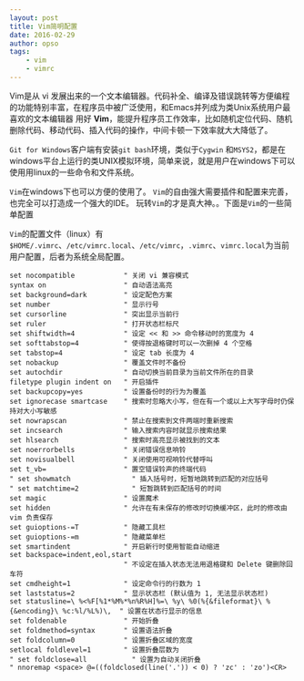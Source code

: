 ```yaml
---
layout: post
title: Vim简明配置
date: 2016-02-29
author: opso
tags:
    - vim
    - vimrc
---
```


Vim是从 vi 发展出来的一个文本编辑器。代码补全、编译及错误跳转等方便编程的功能特别丰富，在程序员中被广泛使用，和Emacs并列成为类Unix系统用户最喜欢的文本编辑器
用好 **Vim**，能提升程序员工作效率，比如随机定位代码、随机删除代码、移动代码、插入代码的操作，中间卡顿一下效率就大大降低了。

<!--more-->

`Git for Windows`客户端有安装`git bash`环境，类似于`Cygwin` 和`MSYS2`，都是在windows平台上运行的类UNIX模拟环境，简单来说，就是用户在windows下可以使用用linux的一些命令和文件系统。

`Vim`在windows下也可以方便的使用了。
`Vim`的自由强大需要插件和配置来完善，也完全可以打造成一个强大的IDE。
玩转`Vim`的才是真大神。。下面是`Vim`的一些简单配置

`Vim`的配置文件（linux）有`$HOME/.vimrc`、`/etc/vimrc.local`、`/etc/vimrc`，`.vimrc`、`vimrc.local`为当前用户配置，后者为系统全局配置。

```vim
set nocompatible            " 关闭 vi 兼容模式
syntax on                   " 自动语法高亮
set background=dark         " 设定配色方案
set number                  " 显示行号
set cursorline              " 突出显示当前行
set ruler                   " 打开状态栏标尺
set shiftwidth=4            " 设定 << 和 >> 命令移动时的宽度为 4
set softtabstop=4           " 使得按退格键时可以一次删掉 4 个空格
set tabstop=4               " 设定 tab 长度为 4
set nobackup                " 覆盖文件时不备份
set autochdir               " 自动切换当前目录为当前文件所在的目录
filetype plugin indent on   " 开启插件
set backupcopy=yes          " 设置备份时的行为为覆盖
set ignorecase smartcase    " 搜索时忽略大小写，但在有一个或以上大写字母时仍保持对大小写敏感
set nowrapscan              " 禁止在搜索到文件两端时重新搜索
set incsearch               " 输入搜索内容时就显示搜索结果
set hlsearch                " 搜索时高亮显示被找到的文本
set noerrorbells            " 关闭错误信息响铃
set novisualbell            " 关闭使用可视响铃代替呼叫
set t_vb=                   " 置空错误铃声的终端代码
" set showmatch               " 插入括号时，短暂地跳转到匹配的对应括号
" set matchtime=2             " 短暂跳转到匹配括号的时间
set magic                   " 设置魔术
set hidden                  " 允许在有未保存的修改时切换缓冲区，此时的修改由 vim 负责保存
set guioptions-=T           " 隐藏工具栏
set guioptions-=m           " 隐藏菜单栏
set smartindent             " 开启新行时使用智能自动缩进
set backspace=indent,eol,start
                            " 不设定在插入状态无法用退格键和 Delete 键删除回车符
set cmdheight=1             " 设定命令行的行数为 1
set laststatus=2            " 显示状态栏 (默认值为 1, 无法显示状态栏)
set statusline=\ %<%F[%1*%M%*%n%R%H]%=\ %y\ %0(%{&fileformat}\ %{&encoding}\ %c:%l/%L%)\,  " 设置在状态行显示的信息
set foldenable              " 开始折叠
set foldmethod=syntax       " 设置语法折叠
set foldcolumn=0            " 设置折叠区域的宽度
setlocal foldlevel=1        " 设置折叠层数为
" set foldclose=all           " 设置为自动关闭折叠                          
" nnoremap <space> @=((foldclosed(line('.')) < 0) ? 'zc' : 'zo')<CR>
```
